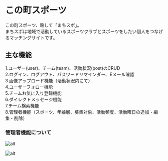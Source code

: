 # この町スポーツ

この町スポーツ、略して「まちスポ」。  
まちスポは地域で活動しているスポーツクラブとスポーツをしたい個人をつなげるマッチングサイトです。  

## 主な機能

1.ユーザー(user)、チーム(team)、活動状況(post)のCRUD  
2.ログイン、ログアウト、パスワードリマインダー、Eメール確認  
3.画像アップロード機能（活動状況内にて）  
4.ユーザーフォロー機能  
5.チームお気に入り登録機能  
6.ダイレクトメッセージ機能  
7.チーム検索機能  
8.管理者機能（スポーツ、年齢層、募集対象、活動頻度、活動曜日の追加・編集・削除）  

### 管理者機能について
![alt](storage/app/machi-spo_admin.PNG)  

![alt](storage/app/machi-spo_admin2.PNG)  

